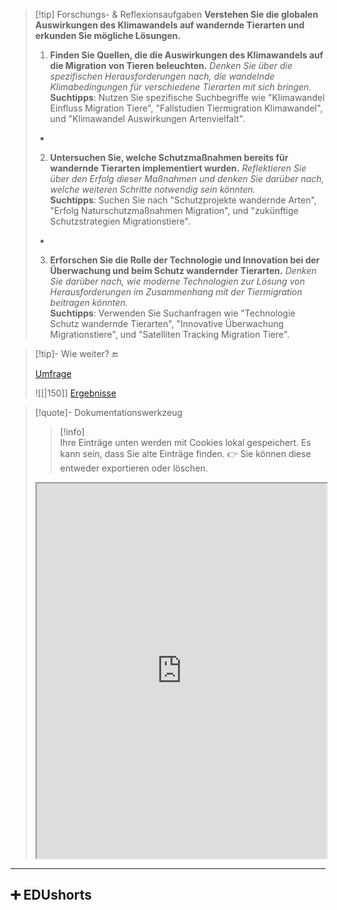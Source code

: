 
>[!tip] Forschungs- & Reflexionsaufgaben
>**Verstehen Sie die globalen Auswirkungen des Klimawandels auf wandernde Tierarten und erkunden Sie mögliche Lösungen.**
>1. **Finden Sie Quellen, die die Auswirkungen des Klimawandels auf die Migration von Tieren beleuchten.** *Denken Sie über die spezifischen Herausforderungen nach, die wandelnde Klimabedingungen für verschiedene Tierarten mit sich bringen.*  
>**Suchtipps**: Nutzen Sie spezifische Suchbegriffe wie "Klimawandel Einfluss Migration Tiere", "Fallstudien Tiermigration Klimawandel", und "Klimawandel Auswirkungen Artenvielfalt".
>-
>2. **Untersuchen Sie, welche Schutzmaßnahmen bereits für wandernde Tierarten implementiert wurden.** *Reflektieren Sie über den Erfolg dieser Maßnahmen und denken Sie darüber nach, welche weiteren Schritte notwendig sein könnten.*  
>**Suchtipps**: Suchen Sie nach "Schutzprojekte wandernde Arten", "Erfolg Naturschutzmaßnahmen Migration", und "zukünftige Schutzstrategien Migrationstiere".
>-
>3. **Erforschen Sie die Rolle der Technologie und Innovation bei der Überwachung und beim Schutz wandernder Tierarten.** *Denken Sie darüber nach, wie moderne Technologien zur Lösung von Herausforderungen im Zusammenhang mit der Tiermigration beitragen könnten.*  
>**Suchtipps**: Verwenden Sie Suchanfragen wie "Technologie Schutz wandernde Tierarten", "Innovative Überwachung Migrationstiere", und "Satelliten Tracking Migration Tiere".
>

>[!tip]- Wie weiter? 🔚
>
>[Umfrage]()
>
>![[|150]]
>[Ergebnisse]()

>[!quote]- Dokumentationswerkzeug
>>[!info]  
>Ihre Einträge unten werden mit Cookies lokal gespeichert. Es kann sein, dass Sie alte Einträge finden. 
>👉 Sie können diese entweder exportieren oder löschen.
><iframe width="100%" height="600" src="https://app.Lumi.education/run/nYkJQz" allowfullscreen allow="geolocation *; autoplay; encrypted-media"></iframe>


---

## ➕ EDUshorts
    